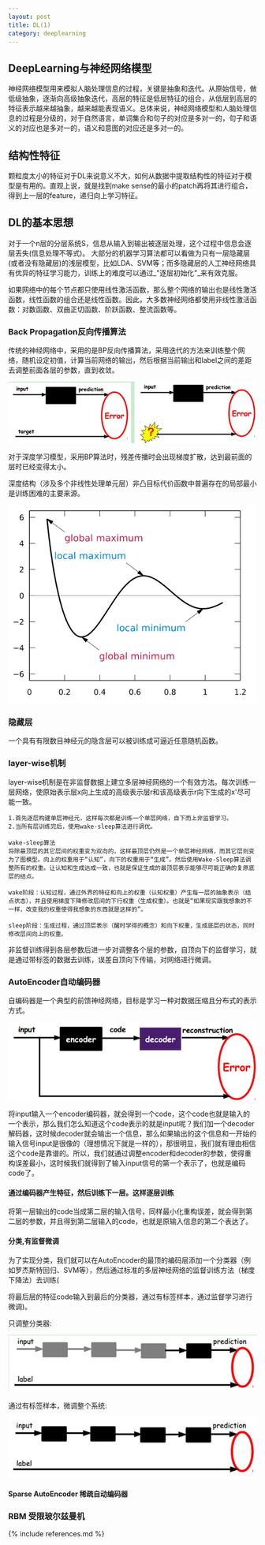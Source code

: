 ```yaml
---
layout: post
title: DL(1)
category: deeplearning
---
```



## DeepLearning与神经网络模型 ##
神经网络模型用来模拟人脑处理信息的过程，关键是抽象和迭代。从原始信号，做低级抽象，逐渐向高级抽象迭代，高层的特征是低层特征的组合，从低层到高层的特征表示越来越抽象，越来越能表现语义。总体来说，神经网络模型和人脑处理信息的过程是分级的，对于自然语言，单词集合和句子的对应是多对一的，句子和语义的对应也是多对一的，语义和意图的对应还是多对一的。

## 结构性特征 ##
颗粒度太小的特征对于DL来说意义不大，如何从数据中提取结构性的特征对于模型是有用的。直观上说，就是找到make sense的最小的patch再将其进行组合，得到上一层的feature，递归向上学习特征。


## DL的基本思想 ##
对于一个n层的分层系统S，信息从输入到输出被逐层处理，这个过程中信息会逐层丢失(信息处理不等式)。
大部分的机器学习算法都可以看做为只有一层隐藏层(或者没有隐藏层)的浅层模型，比如LDA、SVM等；而多隐藏层的人工神经网络具有优异的特征学习能力，训练上的难度可以通过_"逐层初始化"_来有效克服。

如果网络中的每个节点都只使用线性激活函数，那么整个网络的输出也是线性激活函数，线性函数的组合还是线性函数。因此，大多数神经网络都使用非线性激活函数：对数函数、双曲正切函数、阶跃函数、整流函数等。

### Back Propagation反向传播算法 ###
传统的神经网络中，采用的是BP反向传播算法，采用迭代的方法来训练整个网络，随机设定初值，计算当前网络的输出，然后根据当前输出和label之间的差距去调整前面各层的参数，直到收敛。

![BP](/assets/images/DL1_bp.jpg)

对于深度学习模型，采用BP算法时，残差传播时会出现梯度扩散，达到最前面的层时已经变得太小。

深度结构（涉及多个非线性处理单元层）非凸目标代价函数中普遍存在的局部最小是训练困难的主要来源。

![局部最优](/assets/images/DL2_minimum.png)

###  隐藏层 ###

一个具有有限数目神经元的隐含层可以被训练成可逼近任意随机函数。

### layer-wise机制 ###
layer-wise机制是在非监督数据上建立多层神经网络的一个有效方法。每次训练一层网络，使原始表示层x向上生成的高级表示层r和该高级表示r向下生成的x'尽可能一致。


	1.首先逐层构建单层神经元，这样每次都是训练一个单层网络，自下而上非监督学习。
	2.当所有层训练完后，使用wake-sleep算法进行调优。

	wake-sleep算法
	将除最顶层的其它层间的权重变为双向的，这样最顶层仍然是一个单层神经网络，而其它层则变为了图模型。向上的权重用于“认知”，向下的权重用于“生成”。然后使用Wake-Sleep算法调整所有的权重。让认知和生成达成一致，也就是保证生成的最顶层表示能够尽可能正确的复原底层的结点。
	
	wake阶段：认知过程，通过外界的特征和向上的权重（认知权重）产生每一层的抽象表示（结点状态），并且使用梯度下降修改层间的下行权重（生成权重）。也就是“如果现实跟我想象的不一样，改变我的权重使得我想象的东西就是这样的”。
	
	sleep阶段：生成过程，通过顶层表示（醒时学得的概念）和向下权重，生成底层的状态，同时修改层间向上的权重。



非监督训练得到各层参数后进一步对调整各个层的参数，自顶向下的监督学习，就是通过带标签的数据去训练，误差自顶向下传输，对网络进行微调。

### AutoEncoder自动编码器 ###

自编码器是一个典型的前馈神经网络，目标是学习一种对数据压缩且分布式的表示方式。

![autoencoder](/assets/images/DL1_autoEncoder.jpg)

将input输入一个encoder编码器，就会得到一个code，这个code也就是输入的一个表示，那么我们怎么知道这个code表示的就是input呢？我们加一个decoder解码器，这时候decoder就会输出一个信息，那么如果输出的这个信息和一开始的输入信号input是很像的（理想情况下就是一样的），那很明显，我们就有理由相信这个code是靠谱的。所以，我们就通过调整encoder和decoder的参数，使得重构误差最小，这时候我们就得到了输入input信号的第一个表示了，也就是编码code了。

#### 通过编码器产生特征，然后训练下一层。这样逐层训练 ####

将第一层输出的code当成第二层的输入信号，同样最小化重构误差，就会得到第二层的参数，并且得到第二层输入的code，也就是原输入信息的第二个表达了。

#### 分类,有监督微调 ####

为了实现分类，我们就可以在AutoEncoder的最顶的编码层添加一个分类器（例如罗杰斯特回归、SVM等），然后通过标准的多层神经网络的监督训练方法（梯度下降法）去训练(

将最后层的特征code输入到最后的分类器，通过有标签样本，通过监督学习进行微调)。

只调整分类器:

![classify](/assets/images/DL1_classify.jpg)

通过有标签样本，微调整个系统:

![classify2](/assets/images/DL1_classify2.jpg)

#### Sparse AutoEncoder 稀疏自动编码器 ####




### RBM 受限玻尔兹曼机 ###



{% include references.md %}
